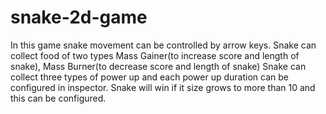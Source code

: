 # snake-2d-game
In this game snake movement can be controlled by arrow keys.
Snake can collect food of two types Mass Gainer(to increase score and length of snake), Mass Burner(to decrease score and length of snake)
Snake can collect three types of power up and each power up duration can be configured in inspector.
Snake will win if it size grows to more than 10 and this can be configured.
